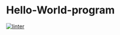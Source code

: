 # Hello-World-program
[![linter](https://github.com/Santiago-zavala-barrett/Hello-World-program/workflows/linter/badge.svg)](https://github.com/marketplace/actions/super-linter)
